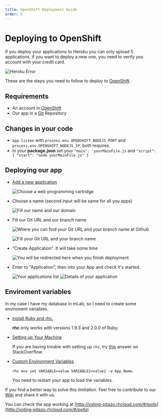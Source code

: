 ```yaml
---
title: OpenShift Deployment Guide
order: 5
---
```

# Deploying to OpenShift

If you deploy your applications to Heroku you can only upload 5 applications, if you want to deploy a new one, you need to verify you account with your credit card.

![Heroku Error](https://i.imgur.com/fY2be3a.jpg)

These are the steps you need to follow to deploy to [OpenShift](https://www.openshift.com/app/account/new).

## Requirements

- An account in [OpenShift](https://www.openshift.com/app/account/new)
- Our app in a [Git](Git) Repository

## Changes in your code

- `app.listen` with `process.env.OPENSHIFT_NODEJS_PORT` and `process.env.OPENSHIFT_NODEJS_IP`, both requires.
- In your **package.json** set your `"main": 'yourMainFile.js` and `"script": { "start": "node yourMainFile.js" }`

## Deploying our app

- [Add a new application](https://openshift.redhat.com/app/console/application_types)

  ![Choose a web programming cartridge](https://i.imgur.com/9k9rj8l.jpg)

- Choose a name (second input will be same for all you apps)

  ![Fill our name and our domain](https://i.imgur.com/gzMcQ3m.jpg)

- Fill our Git URL and our branch name

  ![Where you can find your Git URL and your branch name at Github](https://i.imgur.com/w4n0lNl.jpg)
  
   ![Fill your Git URL and your branch name](https://i.imgur.com/Ec7lX3f.jpg)

- "Create Application". It will take some time

  ![You will be redirected here when you finish deployment](https://i.imgur.com/ddcWa4r.jpg)

- Enter to "Application", then into your App and check it's started.

  ![Your applications list](https://i.imgur.com/ALzAaXp.jpg) ![Details of your application](https://i.imgur.com/uTedlZP.jpg)

## Enviroment variables

In my case I have my database in mLab, so I need to create some enviroment variables.

- [Install Ruby and rhc.](https://developers.openshift.com/getting-started/windows.html#client-tools)

  **rhc** only works with versions 1.9.3 and 2.0.0 of Ruby.

- [Setting up Your Machine](https://developers.openshift.com/getting-started/windows.html#rhc-setup)

  If you are having trouble with setting up `rhc`, try [this](http://stackoverflow.com/questions/28896733/rhc-setup-gives-error-no-such-file-dl-import) answer on StackOverflow.

- [Custom Environment Variables](https://developers.openshift.com/managing-your-applications/environment-variables.html#custom-variables)

  `rhc env set VARIABLE=value VARIABLE2=value2 -a App_Name`.
  
  You need to restart your app to load the variables.

If you find a better way to solve this limitation. Feel free to contribute to our [Wiki](Wiki-Central) and share it with us.

 You can check the app working at [http://voting-pitazo.rhcloud.com/#/polls](http://voting-pitazo.rhcloud.com/#/polls)
